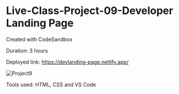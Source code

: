 # Live-Class-Project-09-Developer Landing Page
Created with CodeSandbox

Duration: 3 hours

Deployed link: https://devlanding-page.netlify.app/


![Project9](https://user-images.githubusercontent.com/66403905/185865504-c42d9e56-df19-4364-89cc-2dd2366b03b1.png)


Tools used: HTML, CSS and VS Code

